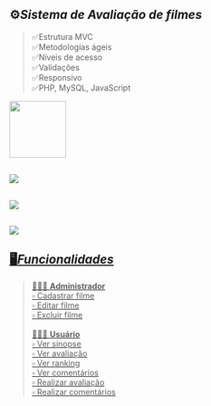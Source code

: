 ## ⚙️*Sistema de Avaliação de filmes* 
>✅Estrutura MVC <br>
>✅Metodologias ágeis <br>
>✅Níveis de acesso <br>
>✅Validações <br>
>✅Responsivo <br>
>✅PHP, MySQL, JavaScript

<div>
  <img height="100em" src="https://github-readme-stats.vercel.app/api/pin/?username=fabioVitorio&repo=pellicula_filmes"/>
  <a href="https://github.com/fabioVitorio">
</div>
  
##
<img src="https://user-images.githubusercontent.com/105173431/209452035-3cf1dac0-2cc7-4f16-b92a-34df31d6b95c.png" />
  
##
<img src="https://user-images.githubusercontent.com/105173431/209451990-afd0e315-2cf2-468c-9125-8fc8a3d9fc8a.png" />  
  
##
<img src="https://user-images.githubusercontent.com/105173431/209452024-174188f0-d7dc-4bae-82f6-12ddfd4d9bcc.png" /> 
  
  
## 🖥️*Funcionalidades* 
>👨🏻‍💻 **Administrador** <br>
>▫️ Cadastrar filme <br>
>▫️ Editar filme<br>
>▫️ Excluir filme<br><br>
>🙎🏻‍♂ **Usuário** <br>
>▫️ Ver sinopse <br>
>▫️ Ver avaliação<br>
>▫️ Ver ranking <br>
>▫️ Ver comentários<br>
>▫️ Realizar avaliação<br>
>▫️ Realizar comentários<br>
